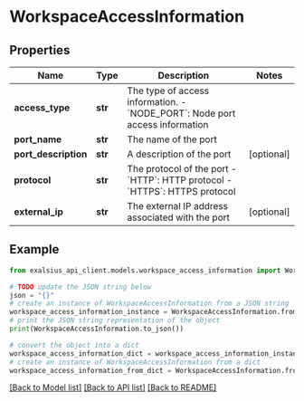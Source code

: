 # WorkspaceAccessInformation


## Properties

Name | Type | Description | Notes
------------ | ------------- | ------------- | -------------
**access_type** | **str** | The type of access information. - &#x60;NODE_PORT&#x60;: Node port access information  | 
**port_name** | **str** | The name of the port | 
**port_description** | **str** | A description of the port | [optional] 
**protocol** | **str** | The protocol of the port - &#x60;HTTP&#x60;: HTTP protocol - &#x60;HTTPS&#x60;: HTTPS protocol  | 
**external_ip** | **str** | The external IP address associated with the port | [optional] 

## Example

```python
from exalsius_api_client.models.workspace_access_information import WorkspaceAccessInformation

# TODO update the JSON string below
json = "{}"
# create an instance of WorkspaceAccessInformation from a JSON string
workspace_access_information_instance = WorkspaceAccessInformation.from_json(json)
# print the JSON string representation of the object
print(WorkspaceAccessInformation.to_json())

# convert the object into a dict
workspace_access_information_dict = workspace_access_information_instance.to_dict()
# create an instance of WorkspaceAccessInformation from a dict
workspace_access_information_from_dict = WorkspaceAccessInformation.from_dict(workspace_access_information_dict)
```
[[Back to Model list]](../README.md#documentation-for-models) [[Back to API list]](../README.md#documentation-for-api-endpoints) [[Back to README]](../README.md)


